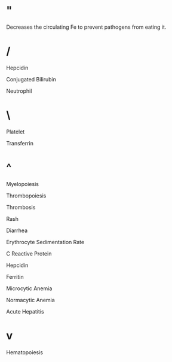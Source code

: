 # "

Decreases the circulating Fe to prevent pathogens from eating it.

# /

Hepcidin

Conjugated Bilirubin

Neutrophil

# \

Platelet

Transferrin

# ^

Myelopoiesis

Thrombopoiesis

Thrombosis

Rash

Diarrhea

Erythrocyte Sedimentation Rate

C Reactive Protein

Hepcidin

Ferritin

Microcytic Anemia

Normacytic Anemia

Acute Hepatitis

# v

Hematopoiesis

